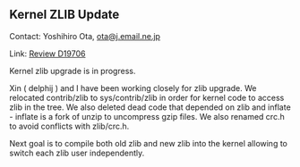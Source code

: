 ## Kernel ZLIB Update ##

Contact: Yoshihiro Ota, <ota@j.email.ne.jp>  

Link:	[Review D19706](https://reviews.freebsd.org/D19706)  

Kernel zlib upgrade is in progress.

Xin ( delphij ) and I have been working closely for zlib upgrade.  We relocated contrib/zlib to sys/contrib/zlib in order for kernel code to access zlib in the tree.  We also deleted dead code that depended on zlib and inflate - inflate is a fork of unzip to uncompress gzip files.  We also renamed crc.h to avoid conflicts with zlib/crc.h.

Next goal is to compile both old zlib and new zlib into the kernel allowing to switch each zlib user independently.
